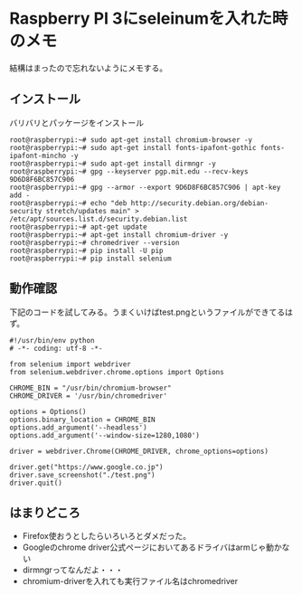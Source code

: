 # Raspberry PI 3にseleinumを入れた時のメモ

結構はまったので忘れないようにメモする。

## インストール

バリバリとパッケージをインストール

```
root@raspberrypi:~# sudo apt-get install chromium-browser -y
root@raspberrypi:~# sudo apt-get install fonts-ipafont-gothic fonts-ipafont-mincho -y
root@raspberrypi:~# sudo apt-get install dirmngr -y
root@raspberrypi:~# gpg --keyserver pgp.mit.edu --recv-keys 9D6D8F6BC857C906
root@raspberrypi:~# gpg --armor --export 9D6D8F6BC857C906 | apt-key add -
root@raspberrypi:~# echo "deb http://security.debian.org/debian-security stretch/updates main" > /etc/apt/sources.list.d/security.debian.list
root@raspberrypi:~# apt-get update
root@raspberrypi:~# apt-get install chromium-driver -y                                                                                                                                                                          
root@raspberrypi:~# chromedriver --version
root@raspberrypi:~# pip install -U pip
root@raspberrypi:~# pip install selenium
```

## 動作確認

下記のコードを試してみる。うまくいけばtest.pngというファイルができてるはず。
```
#!/usr/bin/env python
# -*- coding: utf-8 -*-

from selenium import webdriver
from selenium.webdriver.chrome.options import Options
  
CHROME_BIN = "/usr/bin/chromium-browser"
CHROME_DRIVER = '/usr/bin/chromedriver'
   
options = Options()
options.binary_location = CHROME_BIN
options.add_argument('--headless')
options.add_argument('--window-size=1280,1080')
    
driver = webdriver.Chrome(CHROME_DRIVER, chrome_options=options)
     
driver.get("https://www.google.co.jp")
driver.save_screenshot("./test.png")
driver.quit()
```


## はまりどころ

* Firefox使おうとしたらいろいろとダメだった。
* Googleのchrome driver公式ページにおいてあるドライバはarmじゃ動かない
* dirmngrってなんだよ・・・
* chromium-driverを入れても実行ファイル名はchromedriver
